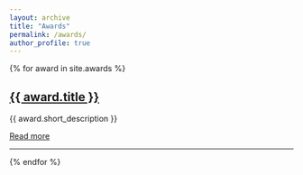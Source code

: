 ```yaml
---
layout: archive
title: "Awards"
permalink: /awards/
author_profile: true
---
```


[//]: # (# Awards)

{% for award in site.awards %}
  <div class="award">
    <h2><a href="{{ award.url }}">{{ award.title }}</a></h2>
    <p>{{ award.short_description }}</p>
    <a href="{{ award.url }}">Read more</a>
    <hr>
  </div>
{% endfor %}